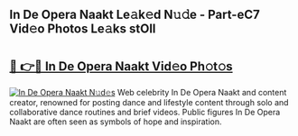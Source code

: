 ## In De Opera Naakt Le𝚊k𝚎d N𝚞𝚍e - Part-eC7 Vid𝚎o Photos Le𝚊ks stOll

# <h2><a href="http://fb3eul.evod.top/?m=In+De+Opera+Naakt">🔗 👉🔴 In De Opera Naakt Vid𝚎o Ph𝚘t𝚘s</a></h2>

[![In De Opera Naakt N𝚞d𝚎s](https://i.imgur.com/8V9OHl7.gif)](http://fb3eul.evod.top/?m=In+De+Opera+Naakt)
Web celebrity In De Opera Naakt and content creator, renowned for posting dance and lifestyle content through solo and collaborative dance routines and brief videos. Public figures In De Opera Naakt are often seen as symbols of hope and inspiration. 
